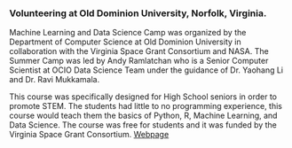 ### Volunteering at Old Dominion University, Norfolk, Virginia.

Machine Learning and Data Science Camp was organized by the Department of Computer Science at Old Dominion University in collaboration with the Virginia Space Grant Consortium and NASA. The Summer Camp was led by Andy Ramlatchan who is a Senior Computer Scientist at OCIO Data Science Team under the guidance of Dr. Yaohang Li and Dr. Ravi Mukkamala.

This course was specifically designed for High School seniors in order to promote STEM. The students had little to no programming experience, this course would teach them the basics of Python, R, Machine Learning, and Data Science. The course was free for students and it was funded by the Virginia Space Grant Consortium. [Webpage](https://sites.wp.odu.edu/dscamp/)
